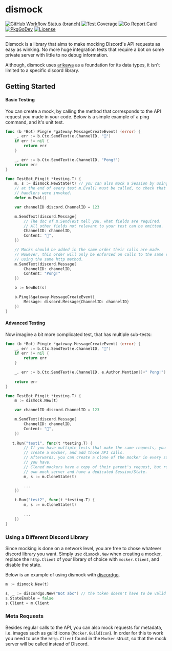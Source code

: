 # dismock

[![GitHub Workflow Status (branch)](https://img.shields.io/github/workflow/status/mavolin/dismock/Test/v2)](https://github.com/mavolin/dismock/actions?query=workflow%3ATest+branch%3Av2+)
[![Test Coverage](https://codecov.io/gh/mavolin/dismock/branch/v2/graph/badge.svg)](https://codecov.io/gh/mavolin/dismock/branch/v2)
[![Go Report Card](https://goreportcard.com/badge/github.com/mavolin/dismock)](https://goreportcard.com/report/github.com/mavolin/dismock)
[![PkgGoDev](https://pkg.go.dev/badge/github.com/mavolin/dismock/v2)](https://pkg.go.dev/github.com/mavolin/dismock/v2)
[![License](https://img.shields.io/github/license/mavolin/dismock)](https://github.com/mavolin/dismock/blob/v2/LICENSE)

-----

Dismock is a library that aims to make mocking Discord's API requests as easy as winking.
No more huge integration tests that require a bot on some private server with little to no debug information.

Although, dismock uses [arikawa](https://github.com/diamondburned/arikawa) as a foundation for its data types, it isn't limited to a specific discord library.

## Getting Started

#### Basic Testing

You can create a mock, by calling the method that corresponds to the API request you made in your code.
Below is a simple example of a ping command, and it's unit test.

```go
func (b *Bot) Ping(e *gateway.MessageCreateEvent) (error) {
    _, err := b.Ctx.SendText(e.ChannelID, "🏓")
    if err != nil {
        return err
    }

    _, err := b.Ctx.SendText(e.ChannelID, "Pong!")
    return err
}
```

```go
func TestBot_Ping(t *testing.T) {
    m, s := dismock.NewState(t) // you can also mock a Session by using dismock.NewSession(t).
    // at the end of every test m.Eval() must be called, to check that all 
    // handlers were invoked.
    defer m.Eval()

    var channelID discord.ChannelID = 123

    m.SendText(discord.Message{
        // The doc of m.SendText tell you, what fields are required.
    	// All other fields not relevant to your test can be omitted.
        ChannelID: channelID,
        Content: "🏓",
    })

    // Mocks should be added in the same order their calls are made.
    // However, this order will only be enforced on calls to the same endpoint
    // using the same http method.
    m.SendText(discord.Message{
        ChannelID: channelID,
        Content: "Pong!"
    })

    b := NewBot(s)

    b.Ping(&gateway.MessageCreateEvent{
        Message: discord.Message{ChannelID: channelID}
    })
}
```

#### Advanced Testing

Now imagine a bit more complicated test, that has multiple sub-tests:

```go
func (b *Bot) Ping(e *gateway.MessageCreateEvent) (error) {
    _, err := b.Ctx.SendText(e.ChannelID, "🏓")
    if err != nil {
        return err
    }

    _, err := b.Ctx.SendText(e.ChannelID, e.Author.Mention()+" Pong!")
    
    return err
}
```

```go
func TestBot_Ping(t *testing.T) {
    m := dismock.New(t)

    var channelID discord.ChannelID = 123

    m.SendText(discord.Message{
        ChannelID: channelID,
        Content: "🏓",
    })
    
   t.Run("test1", func(t *testing.T) {
        // If you have multiple tests that make the same requests, you can
   	    // create a mocker, and add those API calls.
   	    // Afterwards, you can create a clone of the mocker in every sub-test 
   	    // you have.
        // Cloned mockers have a copy of their parent's request, but run their
        // own mock server and have a dedicated Session/State.
        m, s := m.CloneState(t)

        ...
    })

    t.Run("test2", func(t *testing.T) {
        m, s := m.CloneState(t)
        
        ...
    })
}
```

### Using a Different Discord Library

Since mocking is done on a network level, you are free to chose whatever discord library you want.
Simply use `dismock.New` when creating a mocker, replace the `http.Client` of your library of choice with `mocker.Client`, and disable the state.

Below is an example of using dismock with [discordgo](https://github.com/bwmarrin/discordgo).
```go
m := dismock.New(t)

s, _ := discordgo.New("Bot abc") // the token doesn't have to be valid
s.StateEnable = false
s.Client = m.Client
```

### Meta Requests

Besides regular calls to the API, you can also mock requests for metadata, i.e. images such as guild icons (`Mocker.GuildIcon`).
In order for this to work you need to use the `http.Client` found in the `Mocker` struct, so that the mock server will be called instead of Discord.
